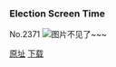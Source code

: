 ### Election Screen Time
No.2371
![图片不见了~~~](https://imgs.xkcd.com/comics/election_screen_time.png)

[原址](https://xkcd.com//2371) [下载](https://imgs.xkcd.com/comics/election_screen_time.png)

